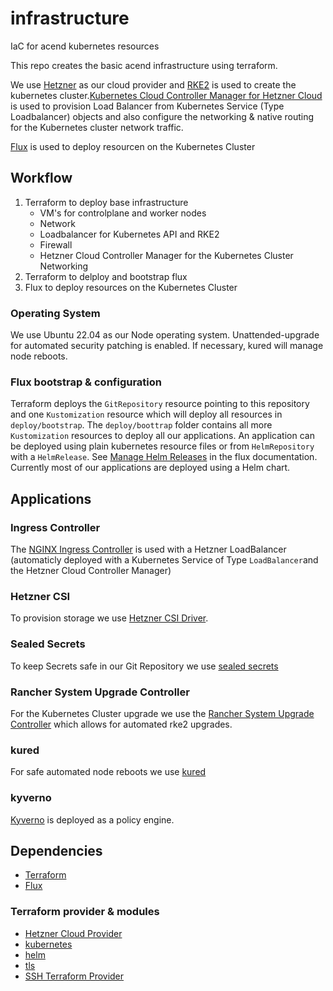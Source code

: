# infrastructure
IaC for acend kubernetes resources

This repo creates the basic acend infrastructure using terraform.

We use [Hetzner](https://www.hetzner.com/cloud) as our cloud provider and [RKE2](https://docs.rke2.io/) is used to create the kubernetes cluster.[Kubernetes Cloud Controller Manager for Hetzner Cloud](https://github.com/hetznercloud/hcloud-cloud-controller-manager) is used to provision Load Balancer from Kubernetes Service (Type Loadbalancer) objects and also configure the networking & native routing for the Kubernetes cluster network traffic.

[Flux](https://fluxcd.io/) is used to deploy resourcen on the Kubernetes Cluster

## Workflow

1. Terraform to deploy base infrastructure
   * VM's for controlplane and worker nodes
   * Network
   * Loadbalancer for Kubernetes API and RKE2
   * Firewall
   * Hetzner Cloud Controller Manager for the Kubernetes Cluster Networking
2. Terraform to delploy and bootstrap flux
3. Flux to deploy resources on the Kubernetes Cluster

### Operating System

We use Ubuntu 22.04 as our Node operating system. Unattended-upgrade for automated security patching is enabled. If necessary, kured will manage node reboots.
### Flux bootstrap & configuration

Terraform deploys the `GitRepository` resource pointing to this repository and one `Kustomization` resource which will deploy all resources in `deploy/bootstrap`. The `deploy/boottrap` folder contains all more `Kustomization` resources to deploy all our applications. An application can be deployed using plain kubernetes resource files or from `HelmRepository` with a `HelmRelease`. See [Manage Helm Releases](https://fluxcd.io/flux/guides/helmreleases/) in the flux documentation. Currently most of our applications are deployed using a Helm chart.

## Applications

### Ingress Controller

The [NGINX Ingress Controller](https://kubernetes.github.io/ingress-nginx/) is used with a Hetzner LoadBalancer (automaticly deployed with a Kubernetes Service of Type `LoadBalancer`and the Hetzner Cloud Controller Manager)

### Hetzner CSI

To provision storage we use  [Hetzner CSI Driver](https://github.com/hetznercloud/csi-driver).

### Sealed Secrets

To keep Secrets safe in our Git Repository we use [sealed secrets](https://sealed-secrets.netlify.app/)

### Rancher System Upgrade Controller

For the Kubernetes Cluster upgrade we use the [Rancher System Upgrade Controller](https://github.com/rancher/system-upgrade-controller) which allows for automated rke2 upgrades.

### kured

For safe automated node reboots we use [kured](https://kured.dev/)

### kyverno

[Kyverno](https://kyverno.io/) is deployed as a policy engine.

## Dependencies

* [Terraform](https://www.terraform.io/)
* [Flux](https://fluxcd.io/)

### Terraform provider & modules

* [Hetzner Cloud Provider](https://registry.terraform.io/providers/hetznercloud/hcloud/latest/docs)
* [kubernetes](https://registry.terraform.io/providers/hashicorp/kubernetes/latest)
* [helm](https://registry.terraform.io/providers/hashicorp/helm/latest)
* [tls](https://registry.terraform.io/providers/hashicorp/tls/latest)
* [SSH Terraform Provider](https://registry.terraform.io/providers/loafoe/ssh/latest)